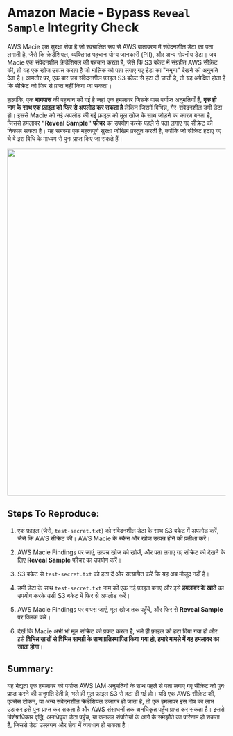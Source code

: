 # Amazon Macie - Bypass `Reveal Sample` Integrity Check

AWS Macie एक सुरक्षा सेवा है जो स्वचालित रूप से AWS वातावरण में संवेदनशील डेटा का पता लगाती है, जैसे कि क्रेडेंशियल, व्यक्तिगत पहचान योग्य जानकारी (PII), और अन्य गोपनीय डेटा। जब Macie एक संवेदनशील क्रेडेंशियल की पहचान करता है, जैसे कि S3 बकेट में संग्रहीत AWS सीक्रेट की, तो यह एक खोज उत्पन्न करता है जो मालिक को पता लगाए गए डेटा का "नमूना" देखने की अनुमति देता है। आमतौर पर, एक बार जब संवेदनशील फ़ाइल S3 बकेट से हटा दी जाती है, तो यह अपेक्षित होता है कि सीक्रेट को फिर से प्राप्त नहीं किया जा सकता।

हालांकि, एक **बायपास** की पहचान की गई है जहां एक हमलावर जिसके पास पर्याप्त अनुमतियाँ हैं, **एक ही नाम के साथ एक फ़ाइल को फिर से अपलोड कर सकता है** लेकिन जिसमें विभिन्न, गैर-संवेदनशील डमी डेटा हो। इससे Macie को नई अपलोड की गई फ़ाइल को मूल खोज के साथ जोड़ने का कारण बनता है, जिससे हमलावर **"Reveal Sample" फीचर** का उपयोग करके पहले से पता लगाए गए सीक्रेट को निकाल सकता है। यह समस्या एक महत्वपूर्ण सुरक्षा जोखिम प्रस्तुत करती है, क्योंकि जो सीक्रेट हटाए गए थे वे इस विधि के माध्यम से पुनः प्राप्त किए जा सकते हैं।

<img src="https://github.com/user-attachments/assets/c44228ae-12cd-41bd-9a04-57f503a63281" height="800" width="auto"/>

## Steps To Reproduce:

1. एक फ़ाइल (जैसे, `test-secret.txt`) को संवेदनशील डेटा के साथ S3 बकेट में अपलोड करें, जैसे कि AWS सीक्रेट की। AWS Macie के स्कैन और खोज उत्पन्न होने की प्रतीक्षा करें।

2. AWS Macie Findings पर जाएं, उत्पन्न खोज को खोजें, और पता लगाए गए सीक्रेट को देखने के लिए **Reveal Sample** फीचर का उपयोग करें।

3. S3 बकेट से `test-secret.txt` को हटा दें और सत्यापित करें कि यह अब मौजूद नहीं है।

4. डमी डेटा के साथ `test-secret.txt` नाम की एक नई फ़ाइल बनाएं और इसे **हमलावर के खाते** का उपयोग करके उसी S3 बकेट में फिर से अपलोड करें।

5. AWS Macie Findings पर वापस जाएं, मूल खोज तक पहुँचें, और फिर से **Reveal Sample** पर क्लिक करें।

6. देखें कि Macie अभी भी मूल सीक्रेट को प्रकट करता है, भले ही फ़ाइल को हटा दिया गया हो और इसे **विभिन्न खातों से विभिन्न सामग्री के साथ प्रतिस्थापित किया गया हो, हमारे मामले में यह हमलावर का खाता होगा**।

## Summary:

यह भेद्यता एक हमलावर को पर्याप्त AWS IAM अनुमतियों के साथ पहले से पता लगाए गए सीक्रेट को पुनः प्राप्त करने की अनुमति देती है, भले ही मूल फ़ाइल S3 से हटा दी गई हो। यदि एक AWS सीक्रेट की, एक्सेस टोकन, या अन्य संवेदनशील क्रेडेंशियल उजागर हो जाता है, तो एक हमलावर इस दोष का लाभ उठाकर इसे पुनः प्राप्त कर सकता है और AWS संसाधनों तक अनधिकृत पहुँच प्राप्त कर सकता है। इससे विशेषाधिकार वृद्धि, अनधिकृत डेटा पहुँच, या क्लाउड संपत्तियों के आगे के समझौते का परिणाम हो सकता है, जिससे डेटा उल्लंघन और सेवा में व्यवधान हो सकता है।
